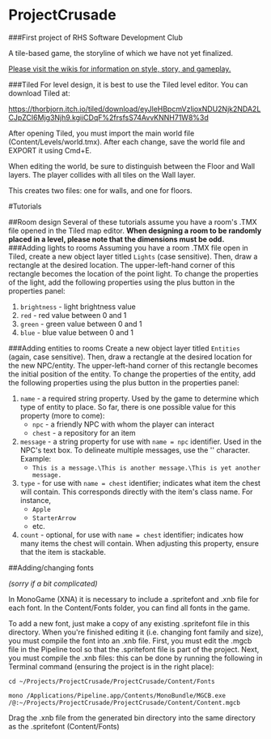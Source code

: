 # ProjectCrusade

###First project of RHS Software Development Club

A tile-based game, the storyline of which we have not yet finalized. 

[Please visit the wikis for information on style, story, and gameplay.](https://github.com/BoolClub/ProjectCrusade/wiki/ProjectCrusade-Wiki)

###Tiled
For level design, it is best to use the Tiled level editor. You can download Tiled at:

<a href="https://thorbjorn.itch.io/tiled/download/eyJleHBpcmVzIjoxNDU2Njk2NDA2LCJpZCI6Mjg3Njh9.kgiiCDqF%2frsfsS74AvvKNNH71W8%3d">https://thorbjorn.itch.io/tiled/download/eyJleHBpcmVzIjoxNDU2Njk2NDA2LCJpZCI6Mjg3Njh9.kgiiCDqF%2frsfsS74AvvKNNH71W8%3d</a>

After opening Tiled, you must import the main world file (Content/Levels/world.tmx). After each change, save the world file and EXPORT it using Cmd+E. 

When editing the world, be sure to distinguish between the Floor and Wall layers. The player collides with all tiles on the Wall layer. 

This creates two files: one for walls, and one for floors. 


#Tutorials

##Room design
Several of these tutorials assume you have a room's .TMX file opened in the Tiled map editor. **When designing a room to be randomly placed in a level, please note that the dimensions must be odd.**
###Adding lights to rooms
Assuming you have a room .TMX file open in Tiled, create a new object layer titled `Lights` (case sensitive). Then, draw a rectangle at the desired location. The upper-left-hand corner of this rectangle becomes the location of the point light. To change the properties of the light, add the following properties using the plus button in the properties panel:

1. `brightness` - light brightness value
2. `red` - red value between 0 and 1
3. `green` - green value between 0 and 1
4. `blue` - blue value between 0 and 1

###Adding entities to rooms
Create a new object layer titled `Entities` (again, case sensitive). Then, draw a rectangle at the desired location for the new NPC/entity. The upper-left-hand corner of this rectangle becomes the initial position of the entity. To change the properties of the entity, add the following properties using the plus button in the properties panel:

1. `name` - a required string property. Used by the game to determine which type of entity to place. So far, there is one possible value for this property (more to come): 
    - `npc` - a friendly NPC with whom the player can interact
    - `chest` - a repository for an item
2. `message` - a string property for use with `name = npc` identifier. Used in the NPC's text box. To delineate multiple messages, use the '\' character. Example:
    - `This is a message.\This is another message.\This is yet another message.`
3. `type` - for use with `name = chest` identifier; indicates what item the chest will contain. This corresponds directly with the item's class name. For instance, 
    - `Apple`
    - `StarterArrow`
    - etc.
4. `count` - optional, for use with `name = chest` identifier; indicates how many items the chest will contain. When adjusting this property, ensure that the item is stackable. 


##Adding/changing fonts 

*(sorry if a bit complicated)*

In MonoGame (XNA) it is necessary to include a .spritefont and .xnb file for each font. In the Content/Fonts folder, you can find all 
fonts in the game. 

To add a new font, just make a copy of any existing .spritefont file in this directory. When you're finished editing it
(i.e. changing font family and size), you must compile the font into an .xnb file. First, you must edit the .mgcb file in the Pipeline tool
so that the .spritefont file is part of the project. Next, you must compile the .xnb files: this can be done by running the following in Terminal 
command (ensuring the project is in the right place):

`cd ~/Projects/ProjectCrusade/ProjectCrusade/Content/Fonts`

`mono /Applications/Pipeline.app/Contents/MonoBundle/MGCB.exe /@:~/Projects/ProjectCrusade/ProjectCrusade/Content/Content.mgcb`


Drag the .xnb file from the generated bin directory into the same directory as the .spritefont (Content/Fonts)
